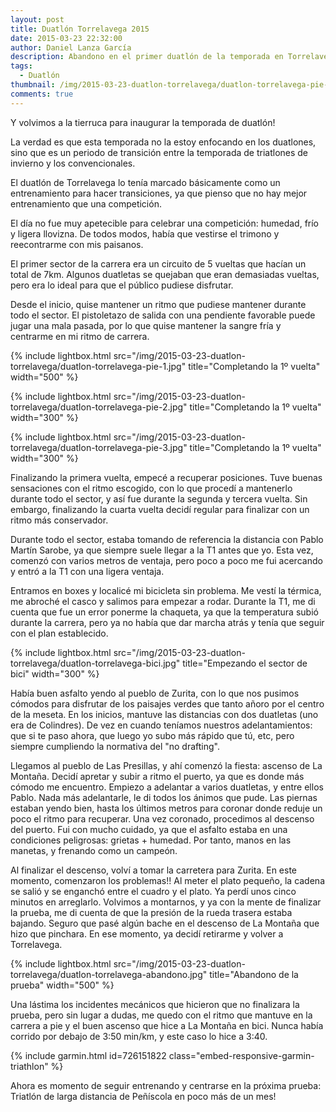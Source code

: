 ```yaml
---
layout: post
title: Duatlón Torrelavega 2015
date: 2015-03-23 22:32:00
author: Daniel Lanza García
description: Abandono en el primer duatlón de la temporada en Torrelavega debido a problemas mecánicos y posteriormente un pinchazo en la rueda trasera.
tags:
  - Duatlón
thumbnail: /img/2015-03-23-duatlon-torrelavega/duatlon-torrelavega-pie-1.jpg
comments: true
---
```


Y volvimos a la tierruca para inaugurar la temporada de duatlón!

La verdad es que esta temporada no la estoy enfocando en los duatlones, sino que es un periodo de transición entre la temporada de triatlones de invierno y los convencionales.

El duatlón de Torrelavega lo tenía marcado básicamente como un entrenamiento para hacer transiciones, ya que pienso que no hay mejor entrenamiento que una competición.

El día no fue muy apetecible para celebrar una competición: humedad, frío y ligera llovizna. De todos modos, había que vestirse el trimono y reecontrarme con mis paisanos.

El primer sector de la carrera era un circuito de 5 vueltas que hacían un total de 7km. Algunos duatletas se quejaban que eran demasiadas vueltas, pero era lo ideal para que el público pudiese disfrutar.

Desde el inicio, quise mantener un ritmo que pudiese mantener durante todo el sector. El pistoletazo de salida con una pendiente favorable puede jugar una mala pasada, por lo que quise mantener la sangre fría y centrarme en mi ritmo de carrera.

{% include lightbox.html src="/img/2015-03-23-duatlon-torrelavega/duatlon-torrelavega-pie-1.jpg" title="Completando la 1º vuelta" width="500" %}

{% include lightbox.html src="/img/2015-03-23-duatlon-torrelavega/duatlon-torrelavega-pie-2.jpg" title="Completando la 1º vuelta" width="300" %}

{% include lightbox.html src="/img/2015-03-23-duatlon-torrelavega/duatlon-torrelavega-pie-3.jpg" title="Completando la 1º vuelta" width="300" %}

Finalizando la primera vuelta, empecé a recuperar posiciones. Tuve buenas sensaciones con el ritmo escogido, con lo que procedí a mantenerlo durante todo el sector, y así fue durante la segunda y tercera vuelta. Sin embargo, finalizando la cuarta vuelta decidí regular para finalizar con un ritmo más conservador.

Durante todo el sector, estaba tomando de referencia la distancia con Pablo Martín Sarobe, ya que siempre suele llegar a la T1 antes que yo. Esta vez, comenzó con varios metros de ventaja, pero poco a poco me fui acercando y entró a la T1 con una ligera ventaja.

Entramos en boxes y localicé mi bicicleta sin problema. Me vestí la térmica, me abroché el casco y salimos para empezar a rodar. Durante la T1, me di cuenta que fue un error ponerme la chaqueta, ya que la temperatura subió durante la carrera, pero ya no había que dar marcha atrás y tenía que seguir con el plan establecido.

{% include lightbox.html src="/img/2015-03-23-duatlon-torrelavega/duatlon-torrelavega-bici.jpg" title="Empezando el sector de bici" width="300" %}

Había buen asfalto yendo al pueblo de Zurita, con lo que nos pusimos cómodos para disfrutar de los paisajes verdes que tanto añoro por el centro de la meseta. En los inicios, mantuve las distancias con dos duatletas (uno era de Colindres). De vez en cuando teníamos nuestros adelantamientos: que si te paso ahora, que luego yo subo más rápido que tú, etc, pero siempre cumpliendo la normativa del "no drafting".

Llegamos al pueblo de Las Presillas, y ahí comenzó la fiesta: ascenso de La Montaña. Decidí apretar y subir a ritmo el puerto, ya que es donde más cómodo me encuentro. Empiezo a adelantar a varios duatletas, y entre ellos Pablo. Nada más adelantarle, le di todos los ánimos que pude. Las piernas estaban yendo bien, hasta los últimos metros para coronar donde reduje un poco el ritmo para recuperar. Una vez coronado, procedimos al descenso del puerto. Fui con mucho cuidado, ya que el asfalto estaba en una condiciones peligrosas: grietas + humedad. Por tanto, manos en las manetas, y frenando como un campeón.

Al finalizar el descenso, volví a tomar la carretera para Zurita. En este momento, comenzaron los problemas!! Al meter el plato pequeño, la cadena se salió y se enganchó entre el cuadro y el plato. Ya perdí unos cinco minutos en arreglarlo. Volvimos a montarnos, y ya con la mente de finalizar la prueba, me di cuenta de que la presión de la rueda trasera estaba bajando. Seguro que pasé algún bache en el descenso de La Montaña que hizo que pinchara. En ese momento, ya decidí retirarme y volver a Torrelavega.

{% include lightbox.html src="/img/2015-03-23-duatlon-torrelavega/duatlon-torrelavega-abandono.jpg" title="Abandono de la prueba" width="500" %}

Una lástima los incidentes mecánicos que hicieron que no finalizara la prueba, pero sin lugar a dudas, me quedo con el ritmo que mantuve en la carrera a pie y el buen ascenso que hice a La Montaña en bici. Nunca había corrido por debajo de 3:50 min/km, y este caso lo hice a 3:40.

{% include garmin.html id=726151822 class="embed-responsive-garmin-triathlon" %}

Ahora es momento de seguir entrenando y centrarse en la próxima prueba: Triatlón de larga distancia de Peñíscola en poco más de un mes!
